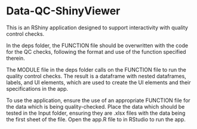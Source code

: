 # Data-QC-ShinyViewer
 
This is an RShiny application designed to support interactivity with quality control checks.

In the deps folder, the FUNCTION file should be overwritten with the code for the QC checks, following the format and use of the function specified therein. 

The MODULE file in the deps folder calls on the FUNCTION file to run the quality control checks. The result is a dataframe with nested dataframes, labels, and UI elements, which are used to create the UI elements and their specifications in the app.

To use the application, ensure the use of an appropriate FUNCTION file for the data which is being quality-checked. Place the data which should be tested in the Input folder, ensuring they are .xlsx files with the data being the first sheet of the file. Open the app.R file to in RStudio to run the app.